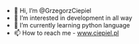 - 👋 Hi, I’m @GrzegorzCiepiel
- 👀 I’m interested in development in all way
- 🌱 I’m currently learning python language
- 📫 How to reach me - www.ciepiel.pl

<!---
GrzegorzCiepiel/GrzegorzCiepiel is a ✨ special ✨ repository because its `README.md` (this file) appears on your GitHub profile.
You can click the Preview link to take a look at your changes.
--->

